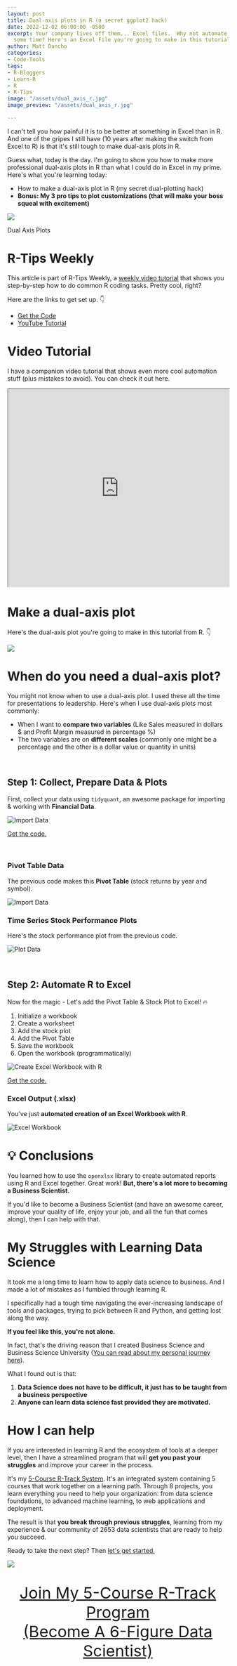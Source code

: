 ```yaml
---
layout: post
title: Dual-axis plots in R (a secret ggplot2 hack)
date: 2022-12-02 06:00:00 -0500
excerpt: Your company lives off them... Excel files.  Why not automate them & save
  some time? Here's an Excel File you're going to make in this tutorial from R.
author: Matt Dancho
categories:
- Code-Tools
tags:
- R-Bloggers
- Learn-R
- R
- R-Tips
image: "/assets/dual_axis_r.jpg"
image_preview: "/assets/dual_axis_r.jpg"

---
```

I can't tell you how painful it is to be better at something in Excel than in R. And one of the gripes I still have (10 years after making the switch from Excel to R) is that it's still tough to make dual-axis plots in R.

Guess what, today is the day. I'm going to show you how to make more professional dual-axis plots in R than what I could do in Excel in my prime. Here's what you're learning today:

* How to make a dual-axis plot in R (my secret dual-plotting hack)
* **Bonus: My 3 pro tips to plot customizations (that will make your boss squeal with excitement)**

![](/assets/dual_axis_r.jpg)

<p class="text-center date">Dual Axis Plots</p>

# R-Tips Weekly

This article is part of R-Tips Weekly, a <a href="https://learn.business-science.io/r-tips-newsletter">weekly video tutorial</a> that shows you step-by-step how to do common R coding tasks. Pretty cool, right?

<p>Here are the links to get set up. 👇</p>

<ul> <li><a href="https://learn.business-science.io/r-tips-newsletter">Get the Code</a></li> <li><a href="https://youtu.be/AQ1h_EAUgZM">YouTube Tutorial</a></li> </ul>

# Video Tutorial

I have a companion video tutorial that shows even more cool automation stuff (plus mistakes to avoid). You can check it out here.

<iframe width="100%" height="450" src="https://www.youtube.com/embed/AQ1h_EAUgZM" title="YouTube video player" frameborder="1" allow="accelerometer; autoplay; clipboard-write; encrypted-media; gyroscope; picture-in-picture" allowfullscreen></iframe>

# Make a dual-axis plot

Here's the dual-axis plot you're going to make in this tutorial from R. 👇

![](/assets/dual_axis_raw.jpg)

# When do you need a dual-axis plot?

You might not know when to use a dual-axis plot. I used these all the time for presentations to leadership. Here's when I use dual-axis plots most commonly:

* When I want to **compare two variables** (Like Sales measured in dollars $ and Profit Margin measured in percentage %)
* The two variables are on **different scales** (commonly one might be a percentage and the other is a dollar value or quantity in units)

<br>

## Step 1: Collect, Prepare Data & Plots

First, collect your data using `tidyquant`, an awesome package for importing & working with **Financial Data**.

![Import Data](/assets/2020-10-07-automate-excel/import-data.jpg)

<p class='text-center date'> <a href='https://learn.business-science.io/r-tips-newsletter' target ='_blank'>Get the code.</a> </p>

<br>

### Pivot Table Data

The previous code makes this **Pivot Table** (stock returns by year and symbol).

![Import Data](/assets/2020-10-07-automate-excel/pivot-table.jpg)

### Time Series Stock Performance Plots

Here's the stock performance plot from the previous code.

![Plot Data](/assets/2020-10-07-automate-excel/plot.jpg)

<br>

## Step 2: Automate R to Excel

Now for the magic - Let's add the Pivot Table & Stock Plot to Excel! 🔥

1. Initialize a workbook
2. Create a worksheet
3. Add the stock plot
4. Add the Pivot Table
5. Save the workbook
6. Open the workbook (programmatically)

![Create Excel Workbook with R](/assets/2020-10-07-automate-excel/create-workbook.jpg)

<p class='text-center date'> <a href='https://learn.business-science.io/r-tips-newsletter' target ='_blank'>Get the code.</a> </p>

### Excel Output (.xlsx)

You've just **automated creation of an Excel Workbook with R**.

![Excel Workbook](/assets/2020-10-07-automate-excel/workbook-display.jpg)

# 💡 Conclusions

You learned how to use the `openxlsx` library to create automated reports using R and Excel together. Great work! **But, there's a lot more to becoming a Business Scientist.**

If you'd like to become a Business Scientist (and have an awesome career, improve your quality of life, enjoy your job, and all the fun that comes along), then I can help with that.

# My Struggles with Learning Data Science

It took me a long time to learn how to apply data science to business. And I made a lot of mistakes as I fumbled through learning R.

I specifically had a tough time navigating the ever-increasing landscape of tools and packages, trying to pick between R and Python, and getting lost along the way.

**If you feel like this, you're not alone.**

In fact, that's the driving reason that I created Business Science and Business Science University ([You can read about my personal journey here](https://www.business-science.io/business/2019/07/22/how-i-started-my-data-science-business.html)).

What I found out is that:

1. **Data Science does not have to be difficult, it just has to be taught from a business perspective**
2. **Anyone can learn data science fast provided they are motivated.**

# How I can help

If you are interested in learning R and the ecosystem of tools at a deeper level, then I have a streamlined program that will **get you past your struggles** and improve your career in the process.

It's my [5-Course R-Track System](https://university.business-science.io/p/5-course-bundle-machine-learning-web-apps-time-series/). It's an integrated system containing 5 courses that work together on a learning path. Through 8 projects, you learn everything you need to help your organization: from data science foundations, to advanced machine learning, to web applications and deployment.

The result is that **you break through previous struggles**, learning from my experience & our community of 2653 data scientists that are ready to help you succeed.

Ready to take the next step? Then [let's get started.](https://university.business-science.io/p/5-course-bundle-machine-learning-web-apps-time-series/)

![](/assets/rtrack_what_theyre_doing_2.jpg)

<p style="font-size: 36px;text-align: center;"><a href="https://university.business-science.io/p/5-course-bundle-machine-learning-web-apps-time-series">Join My 5-Course R-Track Program<br>(Become A 6-Figure Data Scientist)</a></p>